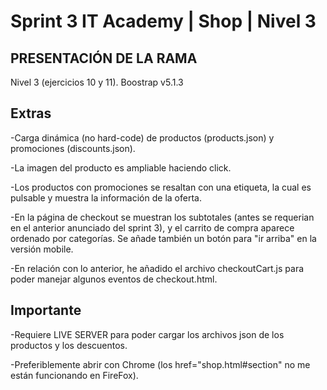 # Sprint 3 IT Academy | Shop | Nivel 3

## PRESENTACIÓN DE LA RAMA

Nivel 3 (ejercicios 10 y 11). Boostrap v5.1.3

## Extras

-Carga dinámica (no hard-code) de productos (products.json) y promociones (discounts.json).

-La imagen del producto es ampliable haciendo click.

-Los productos con promociones se resaltan con una etiqueta, la cual es pulsable y muestra la información de la oferta.

-En la página de checkout se muestran los subtotales (antes se requerian en el anterior anunciado del sprint 3), y el carrito de compra aparece ordenado por categorías. Se añade también un botón para "ir arriba" en la versión mobile.

-En relación con lo anterior, he añadido el archivo checkoutCart.js para poder manejar algunos eventos de checkout.html.


## Importante

-Requiere LIVE SERVER para poder cargar los archivos json de los productos y los descuentos.

-Preferiblemente abrir con Chrome (los href="shop.html#section" no me están funcionando en FireFox).
